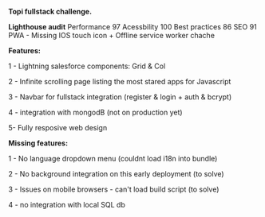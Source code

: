 **Topi fullstack challenge.**

**Lighthouse audit** 
Performance 97
Acessbility 100
Best practices 86
SEO 91
PWA - Missing IOS touch icon + Offline service worker chache

**Features:**

1 - Lightning salesforce components: Grid & Col

2 - Infinite scrolling page listing the most stared apps for Javascript

3 - Navbar for fullstack integration (register & login + auth & bcrypt)

4 - integration with mongodB (not on production yet)

5- Fully resposive web design

**Missing features:**

1 - No language dropdown menu (couldnt load i18n into bundle)

2 - No background integration on this early deployment (to solve)

3 - Issues on mobile browsers - can't load build script (to solve)

4 - no integration with local SQL db



